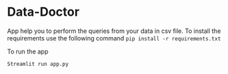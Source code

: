 # Data-Doctor
App help you to perform the queries from your data in csv file.
To install the requirements use the following command
`
pip install -r requirements.txt
`

  To run the app
  
 `
  Streamlit run app.py
  `
